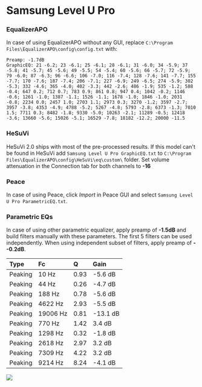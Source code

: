 # Samsung Level U Pro

### EqualizerAPO
In case of using EqualizerAPO without any GUI, replace `C:\Program Files\EqualizerAPO\config\config.txt`
with:
```
Preamp: -1.7dB
GraphicEQ: 21 -6.2; 23 -6.1; 25 -6.1; 28 -6.1; 31 -6.0; 34 -5.9; 37 -5.8; 41 -5.7; 45 -5.6; 49 -5.5; 54 -5.4; 60 -5.6; 66 -5.7; 72 -5.9; 79 -6.0; 87 -6.3; 96 -6.6; 106 -7.0; 116 -7.4; 128 -7.6; 141 -7.7; 155 -7.7; 170 -7.6; 187 -7.4; 206 -7.1; 227 -6.9; 249 -6.5; 274 -5.9; 302 -5.3; 332 -4.6; 365 -4.0; 402 -3.3; 442 -2.6; 486 -1.9; 535 -1.2; 588 -0.4; 647 0.2; 712 0.7; 783 0.9; 861 0.8; 947 0.4; 1042 -0.2; 1146 -0.6; 1261 -1.0; 1387 -1.1; 1526 -1.1; 1678 -1.0; 1846 -1.0; 2031 -0.8; 2234 0.0; 2457 1.0; 2703 1.1; 2973 0.3; 3270 -1.2; 3597 -2.7; 3957 -3.8; 4353 -4.9; 4788 -5.2; 5267 -4.8; 5793 -2.8; 6373 -1.3; 7010 1.5; 7711 0.3; 8482 -1.8; 9330 -5.0; 10263 -2.1; 11289 -0.5; 12418 -3.6; 13660 -5.6; 15026 -5.1; 16529 -7.8; 18182 -12.2; 20000 -11.5
```

### HeSuVi
HeSuVi 2.0 ships with most of the pre-processed results. If this model can't be found in HeSuVi add
`Samsung Level U Pro GraphicEQ.txt` to `C:\Program Files\EqualizerAPO\config\HeSuVi\eq\custom\` folder.
Set volume attenuation in the Connection tab for both channels to **-16**

### Peace
In case of using Peace, click *Import* in Peace GUI and select `Samsung Level U Pro ParametricEQ.txt`.

### Parametric EQs
In case of using other parametric equalizer, apply preamp of **-1.5dB** and build filters manually
with these parameters. The first 5 filters can be used independently.
When using independent subset of filters, apply preamp of **--0.2dB**.

| Type    | Fc       |    Q | Gain     |
|:--------|:---------|:-----|:---------|
| Peaking | 10 Hz    | 0.93 | -5.6 dB  |
| Peaking | 44 Hz    | 0.26 | -4.7 dB  |
| Peaking | 188 Hz   | 0.78 | -5.6 dB  |
| Peaking | 4622 Hz  | 2.93 | -5.5 dB  |
| Peaking | 19006 Hz | 0.81 | -13.1 dB |
| Peaking | 770 Hz   | 1.42 | 3.4 dB   |
| Peaking | 1298 Hz  | 0.32 | -1.8 dB  |
| Peaking | 2618 Hz  | 2.97 | 3.2 dB   |
| Peaking | 7309 Hz  | 4.22 | 3.2 dB   |
| Peaking | 9214 Hz  | 8.24 | -4.1 dB  |

![](https://raw.githubusercontent.com/jaakkopasanen/AutoEq/master/results/rtings/avg/Samsung%20Level%20U%20Pro/Samsung%20Level%20U%20Pro.png)